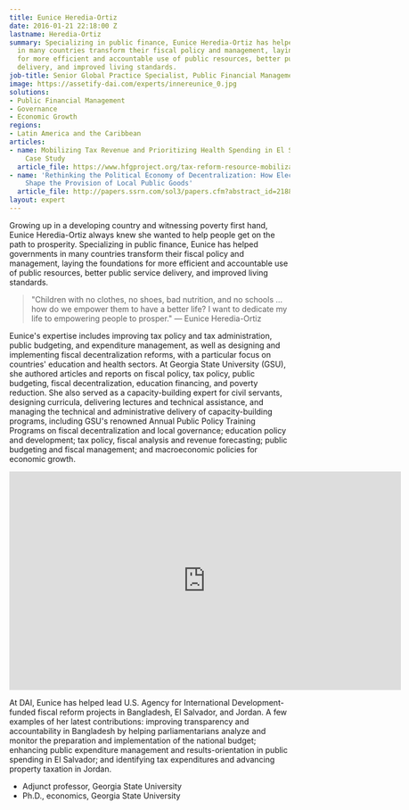 ```yaml
---
title: Eunice Heredia-Ortiz
date: 2016-01-21 22:18:00 Z
lastname: Heredia-Ortiz
summary: Specializing in public finance, Eunice Heredia-Ortiz has helped governments
  in many countries transform their fiscal policy and management, laying the foundations
  for more efficient and accountable use of public resources, better public service
  delivery, and improved living standards.
job-title: Senior Global Practice Specialist, Public Financial Management
image: https://assetify-dai.com/experts/innereunice_0.jpg
solutions:
- Public Financial Management
- Governance
- Economic Growth
regions:
- Latin America and the Caribbean
articles:
- name: Mobilizing Tax Revenue and Prioritizing Health Spending in El Salvador – A
    Case Study
  article_file: https://www.hfgproject.org/tax-reform-resource-mobilization/
- name: 'Rethinking the Political Economy of Decentralization: How Elections and Parties
    Shape the Provision of Local Public Goods'
  article_file: http://papers.ssrn.com/sol3/papers.cfm?abstract_id=2188613
layout: expert
---
```


Growing up in a developing country and witnessing poverty first hand, Eunice Heredia-Ortiz always knew she wanted to help people get on the path to prosperity. Specializing in public finance, Eunice has helped governments in many countries transform their fiscal policy and management, laying the foundations for more efficient and accountable use of public resources, better public service delivery, and improved living standards.

> "Children with no clothes, no shoes, bad nutrition, and no schools … how do we empower them to have a better life? I want to dedicate my life to empowering people to prosper." — Eunice Heredia-Ortiz

Eunice's expertise includes improving tax policy and tax administration, public budgeting, and expenditure management, as well as designing and implementing fiscal decentralization reforms, with a particular focus on countries' education and health sectors. At Georgia State University (GSU), she authored articles and reports on fiscal policy, tax policy, public budgeting, fiscal decentralization, education financing, and poverty reduction. She also served as a capacity-building expert for civil servants, designing curricula, delivering lectures and technical assistance, and managing the technical and administrative delivery of capacity-building programs, including GSU's renowned Annual Public Policy Training Programs on fiscal decentralization and local governance; education policy and development; tax policy, fiscal analysis and revenue forecasting; public budgeting and fiscal management; and macroeconomic policies for economic growth.

<iframe allowfullscreen="" frameborder="0" height="392" mozallowfullscreen="" src="https://player.vimeo.com/video/35266747?byline=0&amp;portrait=0" webkitallowfullscreen="" width="703"></iframe>

At DAI, Eunice has helped lead U.S. Agency for International Development-funded fiscal reform projects in Bangladesh, El Salvador, and Jordan. A few examples of her latest contributions: improving transparency and accountability in Bangladesh by helping parliamentarians analyze and monitor the preparation and implementation of the national budget; enhancing public expenditure management and results-orientation in public spending in El Salvador; and identifying tax expenditures and advancing property taxation in Jordan.

* Adjunct professor, Georgia State University
* Ph.D., economics, Georgia State University